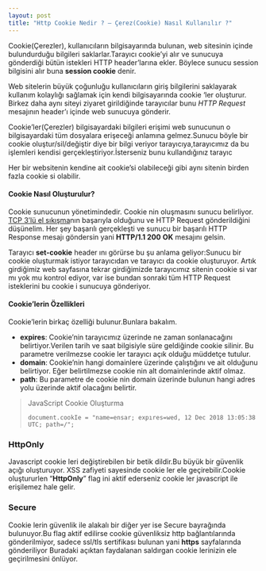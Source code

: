 ```yaml
---
layout: post
title: "Http Cookie Nedir ? – Çerez(Cookie) Nasıl Kullanılır ?"
---
```


Cookie(Çerezler), kullanıcıların bilgisayarında bulunan, web sitesinin içinde bulundurduğu bilgileri saklarlar.Tarayıcı cookie’yi alır ve sunucuya gönderdiği bütün istekleri HTTP header’larına ekler. Böylece sunucu session bilgisini alır buna **session cookie** denir.

Web sitelerin büyük çoğunluğu kullanıcıların giriş bilgilerini saklayarak kullanım kolaylığı sağlamak için kendi bilgisayarında cookie ‘ler oluşturur. Birkez daha aynı siteyi ziyaret girildiğinde tarayıcılar bunu *HTTP Request* mesajının header’ı içinde web sunucuya gönderir.

Cookie’ler(Çerezler) bilgisayardaki bilgileri erişimi web sunucunun o bilgisayardaki tüm dosyalara erişeceği anlamına gelmez.Sunucu böyle bir cookie oluştur/sil/değiştir diye bir bilgi veriyor tarayıcıya,tarayıcımız da bu işlemleri kendisi gerçekleştiriyor.İsterseniz bunu kullandığınız tarayıc

Her bir websitenin kendine ait cookie’si olabileceği gibi aynı sitenin birden fazla cookie si olabilir.

#### Cookie Nasıl Oluşturulur?

Cookie sunucunun yönetimindedir. Cookie nin oluşmasını sunucu belirliyor. [TCP 3’lü el sıkışma](http://ensarkarabudak.com/bilgisayar-aglari/tcp-uclu-el-sikisma-tcp-3-way-handshake/)nın başarıyla olduğunu ve HTTP Request gönderildiğini düşünelim. Her şey başarılı gerçekleşti ve sunucu bir başarılı HTTP Response mesajı göndersin yani **HTTP/1.1 200** **OK** mesajını gelsin.

Tarayıcı **set-cookie** header ını görürse bu şu anlama geliyor:Sunucu bir cookie oluşturmak istiyor tarayıcıdan ve tarayıcı da cookie oluşturuyor. Artık girdiğimiz web sayfasına tekrar girdiğimizde tarayıcımız sitenin cookie si var mı yok mu kontrol ediyor, var ise bundan sonraki tüm HTTP Request isteklerini bu cookie i sunucuya gönderiyor. 

#### Cookie’lerin Özellikleri

Cookie’lerin birkaç özelliği bulunur.Bunlara bakalım.

- **expires**: Cookie’nin tarayıcımız üzerinde ne zaman sonlanacağını belirtiyor.Verilen tarih ve saat bilgisiyle süre geldiğinde cookie silinir. Bu parametre verilmezse cookie ler tarayıcı açık olduğu müddetçe tutulur.
- **domain**: Cookie’nin hangi domainlere üzerinde çalıştığını ve ait olduğunu belirtiyor. Eğer belirtilmezse cookie nin alt domainlerinde aktif olmaz.
- **path**: Bu parametre de cookie nin domain üzerinde bulunun hangi adres yolu üzerinde aktif olacağını belirtir.

> JavaScript Cookie Oluşturma
>
> ```
> document.cookIe = "name=ensar; expıres=wed, 12 Dec 2018 13:05:38 UTC; path=/";
> ```

### HttpOnly

Javascript cookie leri değiştirebilen bir betik dildir.Bu büyük bir güvenlik açığı oluşturuyor. XSS zafiyeti sayesinde cookie ler ele geçirebilir.Cookie oluştururlen “**HttpOnly**” flag ini aktif ederseniz cookie ler javascript ile erişilemez hale gelir.

### Secure

Cookie lerin güvenlik ile alakalı bir diğer yer ise  Secure bayrağında bulunuyor.Bu flag aktif edilirse cookie güvenliksiz  http bağlantılarında gönderilmiyor, sadece ssl/tls sertifikası bulunan yani **https** sayfalarında gönderiliyor Buradaki açıktan faydalanan saldırgan cookie lerinizin  ele geçirilmesini önlüyor.